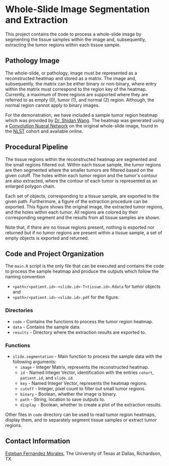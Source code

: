 # Whole-Slide Image Segmentation and Extraction

This project contains the code to process a whole-slide image by segmenting the tissue samples within the image and, subsequently, extracting the tumor regions within each tissue sample. 

## Pathology Image

The whole-slide, or pathology, image must be represented as a reconstructed heatmap and stored as a matrix. The image and, subsequently, the matrix can be either binary or non-binary, where entry within the matrix must correspond to the region key of the heatmap. Currently, a maximum of three regions are supported where they are referred to as empty (0), tumor (1), and normal (2) region. Although, the normal region cannot apply to binary images.

For the demonstration, we have included a sample tumor region heatmap which was provided by [Dr. Shidan Wang](https://github.com/sdw95927). The heatmap was generated using a [Convolution Nueral Network](https://github.com/sdw95927/pathology-images-analysis-using-CNN) on the original whole-slide image, found in the [NLST](https://cdas.cancer.gov/nlst/) cohort and available online.

## Procedural Pipeline

The tissue regions within the reconstructed heatmap are segmented and the small regions filtered out. Within each tissue sample, the tumor regions are then segmented where the smaller tumors are filtered based on the given cutoff. The holes within each tumor region and the tumor's contour are also extracted, where the contour of each tumor is represented as an enlarged polygon chain. 

Each set of objects, corresponding to a tissue sample, are exported to the given path. Furthermore, a figure of the extraction procedure can be exported. This figure shows the original image, the extracted tumor regions, and the holes within each tumor. All regions are colored by their corresponding segment and the results from all tissue samples are shown.

Note that, if there are no tissue regions present, nothing is exported nor returned but if no tumor regions are present within a tissue sample, a set of empty objects is exported and returned.

## Code and Project Organization

The `main.R` script is the only file that can be executed and contains the code to process the sample heatmap and produce the outputs which follow the naming convention 

- `<path>/<patient.id>-<slide.id>-T<tissue.id>.Rdata` for tumor objects and 
- `<path>/<patient.id>-<slide.id>.pdf` for the figure.

### Directories

- `code` - Contains the functions to process the tumor region heatmap.
- `data` - Contains the sample data.
- `results` - Directory where the extraction results are exported to.

### Functions

- `slide.segmentation` - Main function to process the sample data with the following arguments:
  - `image` - Integer Matrix, represents the reconstructed heatmap.
  - `id` - Named Integer Vector, identification with the entries `cohort`, `patient.id`, and `slide.id`.
  - `key` - Named Integer Vector, represents the heatmap regions.
  - `cutoff` - Integer, pixel count to filter out small tumor regions.
  - `binary` - Boolean, whether the image is binary.
  - `path` - String, location to save outputs to.
  - `display` - Boolean, whether to create a plot of the extraction results.

Other files in `code` directory can be used to read tumor region heatmaps, display them, and to separately segment tissue samples or extract tumor regions.

## Contact Information

[Esteban Fernández Morales](mailto:esteban.fernandezmorales@utdallas.edu), The University of Texas at Dallas, Richardson, TX
